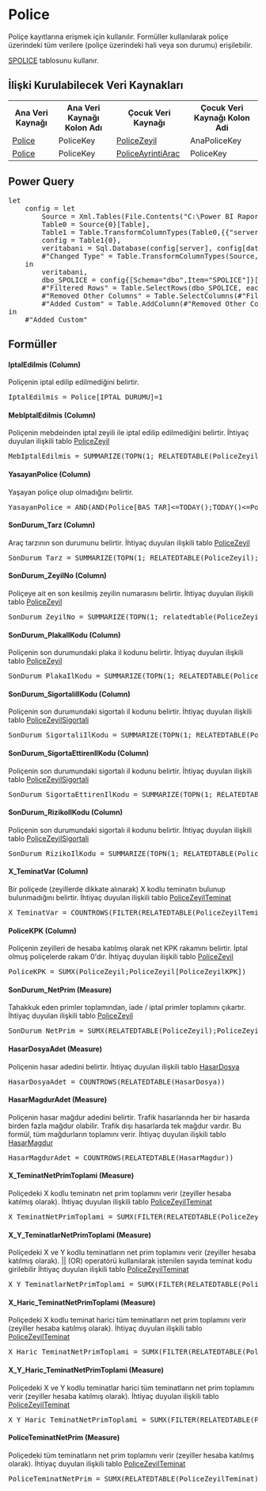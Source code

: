 <h1>Police</h1>
Poliçe kayıtlarına erişmek için kullanılır. Formüller kullanılarak poliçe üzerindeki tüm verilere (poliçe üzerindeki hali veya son durumu) erişilebilir.

<a href="../Tablolar/SPOLICE.md">SPOLICE</a> tablosunu kullanır.

<h2>İlişki Kurulabilecek Veri Kaynakları</h2>
<table>
<tr>
<th>Ana Veri Kaynağı</th>
<th>Ana Veri Kaynağı Kolon Adı</th>
<th>Çocuk Veri Kaynağı</th>
<th>Çocuk Veri Kaynağı Kolon Adi</th>
</tr>
<tr>
<td><a href="../VeriKaynaklari/Police.md">Police</a></td>
<td>PoliceKey</td>
<td><a href="../VeriKaynaklari/PoliceZeyil.md">PoliceZeyil</a></td>
<td>AnaPoliceKey</td>
</tr>
<tr>
<td><a href="../VeriKaynaklari/Police.md">Police</a></td>
<td>PoliceKey</td>
<td><a href="../VeriKaynaklari/PoliceAyrintiArac.md">PoliceAyrintiArac</a></td>
<td>PoliceKey</td>
</tr>
</table>


<h2>Power Query</h2>
<pre>
let
    config = let
        Source = Xml.Tables(File.Contents("C:\Power BI Raporlar\config.xml")),
        Table0 = Source{0}[Table],
        Table1 = Table.TransformColumnTypes(Table0,{{"server", type text}, {"database", type text}}),
        config = Table1{0},
        veritabani = Sql.Database(config[server], config[database]),
        #"Changed Type" = Table.TransformColumnTypes(Source,{{"server", type text}, {"database", type text}})
    in
        veritabani,
        dbo_SPOLICE = config{[Schema="dbo",Item="SPOLICE"]}[Data],
        #"Filtered Rows" = Table.SelectRows(dbo_SPOLICE, each ([IPT_KAYIT] = "I" or [IPT_KAYIT] = "K") and ([ZEYL_NO] = "   ")),
        #"Removed Other Columns" = Table.SelectColumns(#"Filtered Rows",{"YIL", "ACENTA", "BRANS", "POLICE_NO", "ZEYLKOD2", "ZEYL_KODU", "ZEYL_NO", "TECDIT_NO", "IPT_KAYIT", "BAS_TAR", "BIT_TAR", "TANZIM_TAR", "UW_YEAR", "TANZIM_YER", "KISI_SAYI", "PRIM", "TARIFE_BAS", "ACE_BOLGE_KODU", "IPTAL_DURUMU", "IPTAL_TARIHI", "ORTAK_NO", "ARAC_TARZ"}),
        #"Added Custom" = Table.AddColumn(#"Removed Other Columns", "PoliceKey", each [ACENTA]&"_"&[BRANS]&"_"&[POLICE_NO]&"_"&[TECDIT_NO]&"_"&[ZEYL_NO])
in
    #"Added Custom"
</pre>

<h2>Formüller</h2>

<h4>IptalEdilmis (Column)</h4>
Poliçenin iptal edilip edilmediğini belirtir.
<pre>IptalEdilmis = Police[IPTAL_DURUMU]=1</pre>

<h4>MebIptalEdilmis (Column)</h4>
Poliçenin mebdeinden iptal zeyili ile iptal edilip edilmediğini belirtir. İhtiyaç duyulan ilişkili tablo <a href="../VeriKaynaklari/PoliceZeyil.md">PoliceZeyil</a>
<pre>MebIptalEdilmis = SUMMARIZE(TOPN(1; RELATEDTABLE(PoliceZeyil); PoliceZeyil[ZEYL_NO];DESC);[MebIptalZeyilimi])</pre>

<h4>YasayanPolice (Column)</h4>
Yaşayan poliçe olup olmadığını belirtir. 
<pre>YasayanPolice = AND(AND(Police[BAS_TAR]<=TODAY();TODAY()<=Police[BIT_TAR]);NOT(Police[IptalEdilmis]))</pre>

<h4>SonDurum_Tarz (Column)</h4>
Araç tarzının son durumunu belirtir. İhtiyaç duyulan ilişkili tablo <a href="../VeriKaynaklari/PoliceZeyil.md">PoliceZeyil</a>
<pre>SonDurum_Tarz = SUMMARIZE(TOPN(1; RELATEDTABLE(PoliceZeyil); PoliceZeyil[ZEYL_NO];DESC);[ARAC_TARZ])</pre>

<h4>SonDurum_ZeyilNo (Column)</h4>
Poliçeye ait en son kesilmiş zeyilin numarasını belirtir. İhtiyaç duyulan ilişkili tablo <a href="../VeriKaynaklari/PoliceZeyil.md">PoliceZeyil</a>
<pre>SonDurum_ZeyilNo = SUMMARIZE(TOPN(1; relatedtable(PoliceZeyil); PoliceZeyil[ZEYL_NO];DESC);[ZEYL_NO])</pre>

<h4>SonDurum_PlakaIlKodu (Column)</h4>
Poliçenin son durumundaki plaka il kodunu belirtir. İhtiyaç duyulan ilişkili tablo <a href="../VeriKaynaklari/PoliceZeyil.md">PoliceZeyil</a>
<pre>SonDurum_PlakaIlKodu = SUMMARIZE(TOPN(1; RELATEDTABLE(PoliceZeyil); PoliceZeyil[ZEYL_NO];DESC);[PlakaIlKodu])</pre>

<h4>SonDurum_SigortaliIlKodu (Column)</h4>
Poliçenin son durumundaki sigortalı il kodunu belirtir. İhtiyaç duyulan ilişkili tablo <a href="../VeriKaynaklari/PoliceZeyilSigortali.md">PoliceZeyilSigortali</a>
<pre>SonDurum_SigortaliIlKodu = SUMMARIZE(TOPN(1; RELATEDTABLE(PoliceZeyilSigortali); PoliceZeyilSigortali[MZEYL_NO];DESC);[IL_KODU])</pre>

<h4>SonDurum_SigortaEttirenIlKodu (Column)</h4>
Poliçenin son durumundaki sigortalı il kodunu belirtir. İhtiyaç duyulan ilişkili tablo <a href="../VeriKaynaklari/PoliceZeyilSigortali.md">PoliceZeyilSigortali</a>
<pre>SonDurum_SigortaEttirenIlKodu = SUMMARIZE(TOPN(1; RELATEDTABLE(PoliceZeyilSigortaEttiren); PoliceZeyilSigortaEttiren[ZEYIL_NO];DESC);[IL_KODU])</pre>

<h4>SonDurum_RizikoIlKodu (Column)</h4>
Poliçenin son durumundaki sigortalı il kodunu belirtir. İhtiyaç duyulan ilişkili tablo <a href="../VeriKaynaklari/PoliceZeyilSigortali.md">PoliceZeyilSigortali</a>
<pre>SonDurum_RizikoIlKodu = SUMMARIZE(TOPN(1; RELATEDTABLE(PoliceZeyilRizikoAdresi); PoliceZeyilRizikoAdresi[MZEYL_NO];DESC);[IL_KODU])</pre>

<h4>X_TeminatVar (Column)</h4>
Bir poliçede (zeyillerde dikkate alınarak) X kodlu teminatın bulunup bulunmadığını belirtir. İhtiyaç duyulan ilişkili tablo <a href="../VeriKaynaklari/PoliceZeyilTeminat.md">PoliceZeyilTeminat</a>
<pre>X_TeminatVar = COUNTROWS(FILTER(RELATEDTABLE(PoliceZeyilTeminat);PoliceZeyilTeminat[TEM_KODU]="X")) > 0</pre>

<h4>PoliceKPK (Column)</h4>
Poliçenin zeyilleri de hesaba katılmış olarak net KPK rakamını belirtir. İptal olmuş poliçelerde rakam 0'dır.  İhtiyaç duyulan ilişkili tablo <a href="../VeriKaynaklari/PoliceZeyil.md">PoliceZeyil</a>
<pre>PoliceKPK = SUMX(PoliceZeyil;PoliceZeyil[PoliceZeyilKPK])</pre>

<h4>SonDurum_NetPrim (Measure)</h4>
Tahakkuk eden primler toplamından, iade / iptal primler toplamını çıkartır. İhtiyaç duyulan ilişkili tablo <a href="../VeriKaynaklari/PoliceZeyil.md">PoliceZeyil</a>
<pre>SonDurum_NetPrim = SUMX(RELATEDTABLE(PoliceZeyil);PoliceZeyil[NetPrim])</pre>

<h4>HasarDosyaAdet (Measure)</h4>
Poliçenin hasar adedini belirtir. İhtiyaç duyulan ilişkili tablo <a href="../VeriKaynaklari/HasarDosya.md">HasarDosya</a>
<pre>HasarDosyaAdet = COUNTROWS(RELATEDTABLE(HasarDosya))</pre>

<h4>HasarMagdurAdet (Measure)</h4>
Poliçenin hasar mağdur adedini belirtir. Trafik hasarlarında her bir hasarda birden fazla mağdur olabilir. Trafik dışı hasarlarda tek mağdur vardır. Bu formül, tüm mağdurların toplamını verir. İhtiyaç duyulan ilişkili tablo <a href="../VeriKaynaklari/HasarMagdur.md">HasarMagdur</a>
<pre>HasarMagdurAdet = COUNTROWS(RELATEDTABLE(HasarMagdur))</pre>

<h4>X_TeminatNetPrimToplami (Measure)</h4>
Poliçedeki X kodlu teminatın net prim toplamını verir (zeyiller hesaba katılmış olarak). İhtiyaç duyulan ilişkili tablo <a href="../VeriKaynaklari/PoliceZeyilTeminat.md">PoliceZeyilTeminat</a>
<pre>X_TeminatNetPrimToplami = SUMX(FILTER(RELATEDTABLE(PoliceZeyilTeminat);PoliceZeyilTeminat[TEM_KODU]="X");PoliceZeyilTeminat[TeminatNetPrim])</pre>

<h4>X_Y_TeminatlarNetPrimToplami (Measure)</h4>
Poliçedeki X ve Y kodlu teminatların net prim toplamını verir (zeyiller hesaba katılmış olarak). || (OR) operatörü kullanılarak istenilen sayıda teminat kodu girilebilir İhtiyaç duyulan ilişkili tablo <a href="../VeriKaynaklari/PoliceZeyilTeminat.md">PoliceZeyilTeminat</a>
<pre>X_Y_TeminatlarNetPrimToplami = SUMX(FILTER(RELATEDTABLE(PoliceZeyilTeminat);PoliceZeyilTeminat[TEM_KODU]="X" || PoliceZeyilTeminat[TEM_KODU]="Y");PoliceZeyilTeminat[TeminatNetPrim])</pre>

<h4>X_Haric_TeminatNetPrimToplami (Measure)</h4>
Poliçedeki X kodlu teminat harici tüm teminatların net prim toplamını verir (zeyiller hesaba katılmış olarak). İhtiyaç duyulan ilişkili tablo <a href="../VeriKaynaklari/PoliceZeyilTeminat.md">PoliceZeyilTeminat</a>
<pre>X_Haric_TeminatNetPrimToplami = SUMX(FILTER(RELATEDTABLE(PoliceZeyilTeminat);PoliceZeyilTeminat[TEM_KODU]<>"X");PoliceZeyilTeminat[TeminatNetPrim])</pre>

<h4>X_Y_Haric_TeminatNetPrimToplami (Measure)</h4>
Poliçedeki X ve Y kodlu teminatlar harici tüm teminatların net prim toplamını verir (zeyiller hesaba katılmış olarak). İhtiyaç duyulan ilişkili tablo <a href="../VeriKaynaklari/PoliceZeyilTeminat.md">PoliceZeyilTeminat</a>
<pre>X_Y_Haric_TeminatNetPrimToplami = SUMX(FILTER(RELATEDTABLE(PoliceZeyilTeminat);PoliceZeyilTeminat[TEM_KODU]<>"X" && PoliceZeyilTeminat[TEM_KODU]<>"Y");PoliceZeyilTeminat[TeminatNetPrim])</pre>

<h4>PoliceTeminatNetPrim (Measure)</h4>
Poliçedeki tüm teminatların net prim toplamını verir (zeyiller hesaba katılmış olarak). İhtiyaç duyulan ilişkili tablo <a href="../VeriKaynaklari/PoliceZeyilTeminat.md">PoliceZeyilTeminat</a>
<pre>PoliceTeminatNetPrim = SUMX(RELATEDTABLE(PoliceZeyilTeminat);PoliceZeyilTeminat[TeminatNetPrim])</pre>







